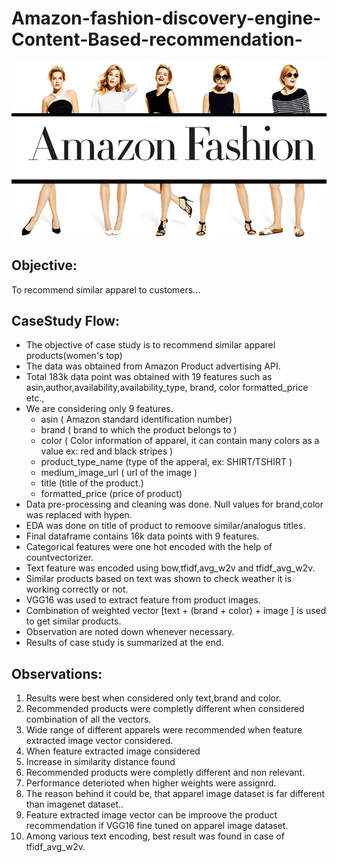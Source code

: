 # Amazon-fashion-discovery-engine-Content-Based-recommendation-
![Amazon Fashion](/images/amazon-fashion.gif)

## Objective: 
To recommend similar apparel to customers...

## CaseStudy Flow:

- The objective of case study is to recommend similar apparel products(women's top)
- The data was obtained from Amazon Product advertising API.
- Total 183k data point was obtained with 19 features such as asin,author,availability,availability_type, brand, color formatted_price etc.,
- We are considering only 9 features.
  - asin ( Amazon standard identification number)
  - brand ( brand to which the product belongs to )
  - color ( Color information of apparel, it can contain many colors as a value ex: red and black stripes )
  - product_type_name (type of the apperal, ex: SHIRT/TSHIRT )
  - medium_image_url ( url of the image )
  - title (title of the product.)
  - formatted_price (price of product)
- Data pre-processing and cleaning was done. Null values for brand,color was replaced with hypen.
- EDA was done on title of product to remoove similar/analogus titles.
- Final dataframe contains 16k data points with 9 features.
- Categorical features were one hot encoded with the help of countvectorizer.
- Text feature was encoded using bow,tfidf,avg_w2v and tfidf_avg_w2v.
- Similar products based on text was shown to check weather it is working correctly or not.
- VGG16 was used to extract feature from product images.
- Combination of weighted vector [text + (brand + color) + image ] is used to get similar products.
- Observation are noted down whenever necessary.
- Results of case study is summarized at the end.

## Observations:

1. Results were best when considered only text,brand and color.
2. Recommended products were completly different when considered combination of all the vectors.
3. Wide range of different apparels were recommended when feature extracted image vector considered.
4. When feature extracted image considered
  1. Increase in similarity distance found
  2. Recommended products were completly different and non relevant.
  3. Performance deterioted when higher weights were assignrd.
5. The reason behind it could be, that apparel image dataset is far different than imagenet dataset..
6. Feature extracted image vector can be improove the product recommendation if VGG16 fine tuned on apparel image dataset.
7. Among various text encoding, best result was found in case of tfidf_avg_w2v.


